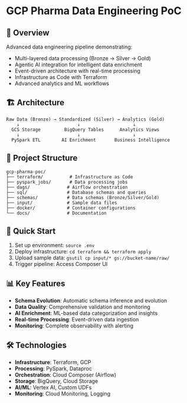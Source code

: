 # GCP Pharma Data Engineering PoC

## 🎯 Overview
Advanced data engineering pipeline demonstrating:
- Multi-layered data processing (Bronze → Silver → Gold)
- Agentic AI integration for intelligent data enrichment
- Event-driven architecture with real-time processing
- Infrastructure as Code with Terraform
- Advanced analytics and ML workflows

## 🏗️ Architecture
```
Raw Data (Bronze) → Standardized (Silver) → Analytics (Gold)
    ↓                      ↓                    ↓
  GCS Storage         BigQuery Tables      Analytics Views
    ↓                      ↓                    ↓
  PySpark ETL        AI Enrichment       Business Intelligence
```

## 📁 Project Structure
```
gcp-pharma-poc/
├── terraform/          # Infrastructure as Code
├── pyspark_jobs/       # Data processing jobs
├── dags/              # Airflow orchestration
├── sql/               # Database schemas and queries
├── schemas/           # Data schemas (Bronze/Silver/Gold)
├── input/             # Sample data files
├── docker/            # Container configurations
└── docs/              # Documentation
```

## 🚀 Quick Start
1. Set up environment: `source .env`
2. Deploy infrastructure: `cd terraform && terraform apply`
3. Upload sample data: `gsutil cp input/* gs://bucket-name/raw/`
4. Trigger pipeline: Access Composer UI

## 📊 Key Features
- **Schema Evolution**: Automatic schema inference and evolution
- **Data Quality**: Comprehensive validation and monitoring
- **AI Enrichment**: ML-based data categorization and insights
- **Real-time Processing**: Event-driven data ingestion
- **Monitoring**: Complete observability with alerting

## 🛠️ Technologies
- **Infrastructure**: Terraform, GCP
- **Processing**: PySpark, Dataproc
- **Orchestration**: Cloud Composer (Airflow)
- **Storage**: BigQuery, Cloud Storage
- **AI/ML**: Vertex AI, Custom UDFs
- **Monitoring**: Cloud Monitoring, Logging

